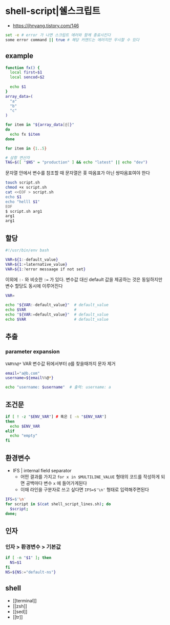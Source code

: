 # shell-script|쉘스크립트

- https://jhnyang.tistory.com/146

```sh 
set -e # error 가 나면 스크립트 에러와 함께 종료시킨다
some error command || true # 해당 커맨드는 에러지만 무시할 수 있다
```

## example
```sh
function fx() {
  local first=$1
  local sencod=$2
  
  echo $1
}
array_data=(
  "a"
  "b"
  "c"
)

for item in "${array_data[@]}"
do
  echo fx $item
done

for item in {1..5}

# 삼항 연산자
TAG=$([ "$NS" = "production" ] && echo "latest" || echo "dev")
```

문자열 안에서 변수를 참조할 때 문자열은 홋 따옴표가 아닌 쌍따옴표여야 한다
```sh
touch script.sh
chmod +x script.sh
cat <<EOF > script.sh
echo $1
echo "helll $1"
EOF
$ script.sh arg1
arg1
arg1
```

## 할당
```sh
#!/usr/bin/env bash

VAR=${1:-default_value}
VAR=${1:+laternative_value}
VAR=${1:?error messaage if not set}
```

이외에 `:-` 와 비슷한 `:=` 가 있다.
변수값 대신 default 값을 제공하는 것은 동일하지만 변수 할당도 동시에 이루어진다

```sh 
VAR=

echo "${VAR:-default_value}"  # default_value
echo $VAR                     # 
echo "${VAR:=default_value}"  # default_value
echo $VAR                     # default_value
```

## 추출
### parameter expansion
`VAR%%@*`
VAR 변수값 뒤에서부터 `@`를 찾을때까지 문자 제거

```sh
email="a@b.com"
username=${email%%@*}

echo "username: $username"  # 출력: username: a
```

## 조건문
```sh
if [ ! -z "$ENV_VAR"] # 혹은 [ -n "$ENV_VAR"]
then
  echo $ENV_VAR
elif
  echo "empty"
fi
```

## 환경변수
- IFS | internal field separator
  - 어떤 결과를 가지고 `for x in $MULTILINE_VALUE` 형태의 코드를 작성하게 되면 공백마다 변수 `x` 에 들어가게된다
  - 이때 라인을 구분자로 쓰고 싶다면 `IFS=$'\n'` 형태로 입력해주면된다

```sh 
IFS=$'\n'
for script in $(cat shell_script_lines.sh); do
  $script;
done;
```

## 인자
### 인자 > 환경변수 > 기본값
```sh 
if [ -n "$1" ]; then
  NS=$1
fi
NS=${NS:="default-ns"}
```

## shell
- [[terminal]]
- [[zsh]]
- [[sed]]
- [[tr]]
